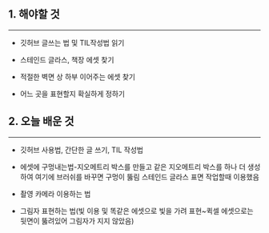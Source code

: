 ## 1. 해야할 것
---
- 깃허브 글쓰는 법 및 TIL작성법 읽기

- 스테인드 글라스, 책장 에셋 찾기

- 적절한 벽면 상 하부 이어주는 에셋 찾기

- 어느 곳을 표현할지 확실하게 정하기


## 2. 오늘 배운 것
---
- 깃허브 사용법, 간단한 글 쓰기, TIL 작성법

- 에셋에 구멍내는법-지오메트리 박스를 만들고 같은 지오메트리 박스를 하나 더 생성하여 여기에 브러쉬를 바꾸면 구멍이 뚫림
스테인드 글라스 표면 작업할때 이용했음

- 촬영 카메라 이용하는 법
- 그림자 표현하는 법(빛 이용 및 똑같은 에셋으로 빛을 가려 표현~퀵셀 에셋으로는 뒷면이 뚫려있어 그림자가 지지 않았음)

